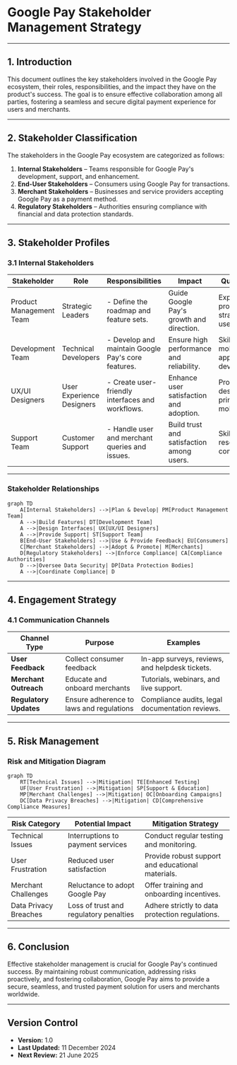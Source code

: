 
# Google Pay Stakeholder Management Strategy

---

## 1. Introduction  
This document outlines the key stakeholders involved in the Google Pay ecosystem, their roles, responsibilities, and the impact they have on the product's success. The goal is to ensure effective collaboration among all parties, fostering a seamless and secure digital payment experience for users and merchants.

---

## 2. Stakeholder Classification  
The stakeholders in the Google Pay ecosystem are categorized as follows:  

1. **Internal Stakeholders** – Teams responsible for Google Pay's development, support, and enhancement.  
2. **End-User Stakeholders** – Consumers using Google Pay for transactions.  
3. **Merchant Stakeholders** – Businesses and service providers accepting Google Pay as a payment method.  
4. **Regulatory Stakeholders** – Authorities ensuring compliance with financial and data protection standards.  

---

## 3. Stakeholder Profiles  

### 3.1 Internal Stakeholders  

| **Stakeholder**        | **Role**                   | **Responsibilities**                                | **Impact**                              | **Qualifications**                           |
|------------------------|----------------------------|----------------------------------------------------|------------------------------------------|-----------------------------------------------|
| Product Management Team| Strategic Leaders          | - Define the roadmap and feature sets.             | Guide Google Pay's growth and direction.| Expertise in product strategy and user research.|
| Development Team       | Technical Developers       | - Develop and maintain Google Pay's core features. | Ensure high performance and reliability. | Skilled in mobile and web app development.      |
| UX/UI Designers        | User Experience Designers  | - Create user-friendly interfaces and workflows.   | Enhance user satisfaction and adoption. | Proficient in design principles for mobile apps.|  
| Support Team           | Customer Support           | - Handle user and merchant queries and issues.     | Build trust and satisfaction among users.| Skilled in issue resolution and communication.  |

---

### Stakeholder Relationships

```mermaid
graph TD
    A[Internal Stakeholders] -->|Plan & Develop| PM[Product Management Team]
    A -->|Build Features| DT[Development Team]
    A -->|Design Interfaces| UX[UX/UI Designers]
    A -->|Provide Support| ST[Support Team]
    B[End-User Stakeholders] -->|Use & Provide Feedback| EU[Consumers]
    C[Merchant Stakeholders] -->|Adopt & Promote| M[Merchants]
    D[Regulatory Stakeholders] -->|Enforce Compliance| CA[Compliance Authorities]
    D -->|Oversee Data Security| DP[Data Protection Bodies]
    A -->|Coordinate Compliance| D
```

---

## 4. Engagement Strategy  

### 4.1 Communication Channels  

| **Channel Type**       | **Purpose**                                  | **Examples**                                     |
|------------------------|----------------------------------------------|-------------------------------------------------|
| **User Feedback**      | Collect consumer feedback                    | In-app surveys, reviews, and helpdesk tickets. |
| **Merchant Outreach**  | Educate and onboard merchants                | Tutorials, webinars, and live support.         |
| **Regulatory Updates** | Ensure adherence to laws and regulations     | Compliance audits, legal documentation reviews.|

---

## 5. Risk Management  

### Risk and Mitigation Diagram  

```mermaid
graph TD
    RT[Technical Issues] -->|Mitigation| TE[Enhanced Testing]
    UF[User Frustration] -->|Mitigation| SP[Support & Education]
    MP[Merchant Challenges] -->|Mitigation| OC[Onboarding Campaigns]
    DC[Data Privacy Breaches] -->|Mitigation| CD[Comprehensive Compliance Measures]
```

| **Risk Category**      | **Potential Impact**                         | **Mitigation Strategy**                         |
|------------------------|---------------------------------------------|------------------------------------------------|
| Technical Issues       | Interruptions to payment services           | Conduct regular testing and monitoring.       |
| User Frustration       | Reduced user satisfaction                   | Provide robust support and educational materials.|  
| Merchant Challenges    | Reluctance to adopt Google Pay              | Offer training and onboarding incentives.     |  
| Data Privacy Breaches  | Loss of trust and regulatory penalties      | Adhere strictly to data protection regulations.|  

---

## 6. Conclusion  

Effective stakeholder management is crucial for Google Pay's continued success. By maintaining robust communication, addressing risks proactively, and fostering collaboration, Google Pay aims to provide a secure, seamless, and trusted payment solution for users and merchants worldwide.

---

## Version Control  

- **Version:** 1.0  
- **Last Updated:** 11 December 2024  
- **Next Review:** 21 June 2025  
